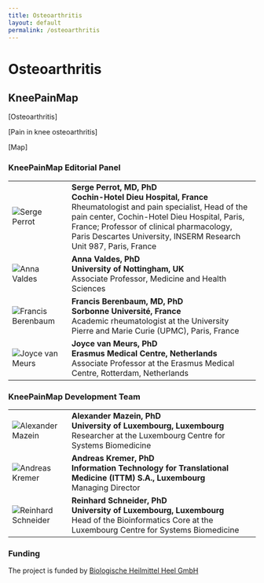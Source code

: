 ```yaml
---
title: Osteoarthritis
layout: default
permalink: /osteoarthritis
---
```


# Osteoarthritis

## KneePainMap

[Osteoarthritis]

[Pain in knee osteoarthritis]

[Map]

### KneePainMap Editorial Panel

<table>
<tr>
<td style="width: 105px;"><img src="../images/team/SergePerrot.jpg" alt="Serge Perrot"/></td>
<td><strong>Serge Perrot, MD, PhD</strong><br /><strong>Cochin-Hotel Dieu Hospital, France</strong><br />
Rheumatologist and pain specialist, Head of the pain center, Cochin-Hotel Dieu Hospital, Paris, France; Professor of clinical pharmacology, Paris Descartes University, INSERM Research Unit 987, Paris, France</td>
</tr>
<tr>
<td style="width: 105px;"><img src="../images/team/AnnaValdes.jpg" alt="Anna Valdes"/></td>
<td><strong>Anna Valdes, PhD</strong><br /><strong>University of Nottingham, UK</strong><br />
Associate Professor, Medicine and Health Sciences</td>
</tr>
<tr>
<td style="width: 105px;"><img src="../images/team/FrancisBerenbaum.jpg" alt="Francis Berenbaum"/></td>
<td><strong>Francis Berenbaum, MD, PhD</strong><br /><strong>Sorbonne Université, France</strong><br />Academic rheumatologist at the University Pierre and Marie Curie (UPMC), Paris, France</td>
</tr>
<tr>
<td style="width: 105px;"><img src="../images/team/JoycevanMeurs.jpg" alt="Joyce van Meurs"/></td>
<td><strong>Joyce van Meurs, PhD</strong><br /><strong>Erasmus Medical Centre, Netherlands</strong><br />
Associate Professor at the Erasmus Medical Centre, Rotterdam, Netherlands</td>
</tr>
</table>

### KneePainMap Development Team

<table>
<tr>
<td style="width: 105px;"><img src="../images/team/AlexanderMazein.jpg" alt="Alexander Mazein" /></td>
<td><strong>Alexander Mazein, PhD</strong><br /><strong>University of Luxembourg, Luxembourg</strong><br />
Researcher at the Luxembourg Centre for Systems Biomedicine</td>
</tr>
<tr>
<td><img src="../images/team/AndreasKremer.jpg" alt="Andreas Kremer" /></td>
<td><strong>Andreas Kremer, PhD</strong><br /><strong>Information Technology for Translational Medicine (ITTM) S.A., Luxembourg
</strong><br />Managing Director<br /></td>
</tr>
<tr>
<td><img src="../images/team/ReinhardSchneider.jpg" alt="Reinhard Schneider" /></td>
<td><strong>Reinhard Schneider, PhD</strong><br /><strong>University of Luxembourg, Luxembourg
</strong><br />Head of the Bioinformatics Core at the Luxembourg Centre for Systems Biomedicine<br /></td>
</tr>
</table>

### Funding

The project is funded by [Biologische Heilmittel Heel GmbH](https://www.heel.de)

